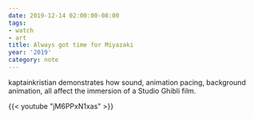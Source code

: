 ```yaml
---
date: 2019-12-14 02:00:00-08:00
tags:
- watch
- art
title: Always got time for Miyazaki
year: '2019'
category: note
---
```


kaptainkristian demonstrates how sound, animation pacing, background animation, all affect the immersion of a Studio
Ghibli film.

{{< youtube "jM6PPxN1xas" >}}
